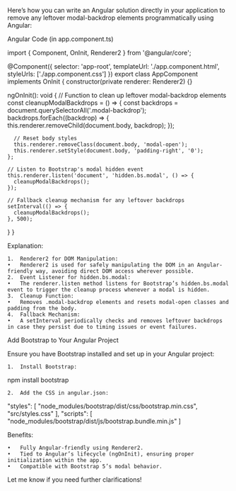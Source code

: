 Here’s how you can write an Angular solution directly in your application to remove any leftover modal-backdrop elements programmatically using Angular:

Angular Code (in app.component.ts)

import { Component, OnInit, Renderer2 } from '@angular/core';

@Component({
  selector: 'app-root',
  templateUrl: './app.component.html',
  styleUrls: ['./app.component.css']
})
export class AppComponent implements OnInit {
  constructor(private renderer: Renderer2) {}

  ngOnInit(): void {
    // Function to clean up leftover modal-backdrop elements
    const cleanupModalBackdrops = () => {
      const backdrops = document.querySelectorAll('.modal-backdrop');
      backdrops.forEach((backdrop) => {
        this.renderer.removeChild(document.body, backdrop);
      });

      // Reset body styles
      this.renderer.removeClass(document.body, 'modal-open');
      this.renderer.setStyle(document.body, 'padding-right', '0');
    };

    // Listen to Bootstrap's modal hidden event
    this.renderer.listen('document', 'hidden.bs.modal', () => {
      cleanupModalBackdrops();
    });

    // Fallback cleanup mechanism for any leftover backdrops
    setInterval(() => {
      cleanupModalBackdrops();
    }, 500);
  }
}

Explanation:

	1.	Renderer2 for DOM Manipulation:
	•	Renderer2 is used for safely manipulating the DOM in an Angular-friendly way, avoiding direct DOM access wherever possible.
	2.	Event Listener for hidden.bs.modal:
	•	The renderer.listen method listens for Bootstrap’s hidden.bs.modal event to trigger the cleanup process whenever a modal is hidden.
	3.	Cleanup Function:
	•	Removes .modal-backdrop elements and resets modal-open classes and padding from the body.
	4.	Fallback Mechanism:
	•	A setInterval periodically checks and removes leftover backdrops in case they persist due to timing issues or event failures.

Add Bootstrap to Your Angular Project

Ensure you have Bootstrap installed and set up in your Angular project:

	1.	Install Bootstrap:

npm install bootstrap


	2.	Add the CSS in angular.json:

"styles": [
  "node_modules/bootstrap/dist/css/bootstrap.min.css",
  "src/styles.css"
],
"scripts": [
  "node_modules/bootstrap/dist/js/bootstrap.bundle.min.js"
]



Benefits:

	•	Fully Angular-friendly using Renderer2.
	•	Tied to Angular’s lifecycle (ngOnInit), ensuring proper initialization within the app.
	•	Compatible with Bootstrap 5’s modal behavior.

Let me know if you need further clarifications!